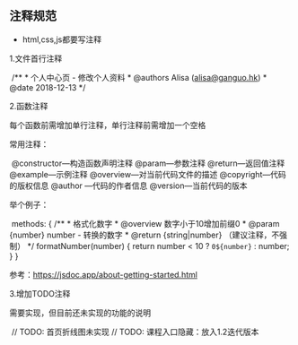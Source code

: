 ## 注释规范

* html,css,js都要写注释

1.文件首行注释

​                /** * 个人中心页 - 修改个人资料 * @authors Alisa (alisa@ganguo.hk) * @date    2018-12-13 */               

2.函数注释

每个函数前需增加单行注释，单行注释前需增加一个空格

常用注释：

​                @constructor—构造函数声明注释 @param—参数注释 @return—返回值注释 @example—示例注释 @overview—对当前代码文件的描述 @copyright—代码的版权信息 @author —代码的作者信息 @version—当前代码的版本              

举个例子：

​                methods: {    /**     * 格式化数字     * @overview 数字小于10增加前缀0     * @param {number} number - 转换的数字     * @return {string|number}  （建议注释，不强制）     */    formatNumber(number) {        return number < 10 ? `0${number}` : number;    } }               

参考：https://jsdoc.app/about-getting-started.html

3.增加TODO注释

需要实现，但目前还未实现的功能的说明

​                // TODO: 首页折线图未实现 // TODO: 课程入口隐藏：放入1.2迭代版本               